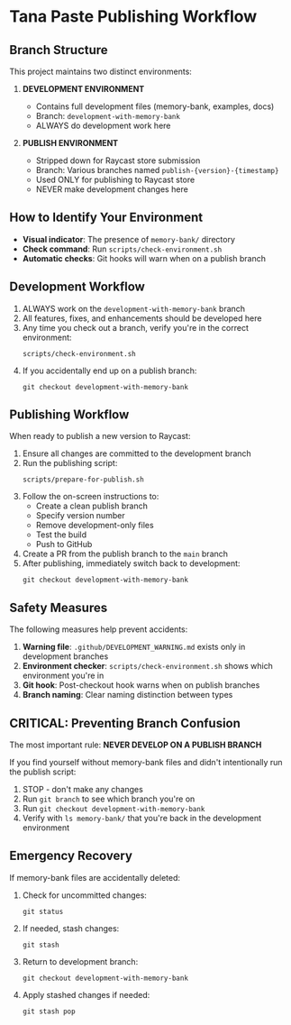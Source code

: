 # Tana Paste Publishing Workflow

## Branch Structure

This project maintains two distinct environments:

1. **DEVELOPMENT ENVIRONMENT**
   - Contains full development files (memory-bank, examples, docs)
   - Branch: `development-with-memory-bank`
   - ALWAYS do development work here

2. **PUBLISH ENVIRONMENT**
   - Stripped down for Raycast store submission
   - Branch: Various branches named `publish-{version}-{timestamp}`
   - Used ONLY for publishing to Raycast store
   - NEVER make development changes here

## How to Identify Your Environment

- **Visual indicator**: The presence of `memory-bank/` directory
- **Check command**: Run `scripts/check-environment.sh`
- **Automatic checks**: Git hooks will warn when on a publish branch

## Development Workflow

1. ALWAYS work on the `development-with-memory-bank` branch
2. All features, fixes, and enhancements should be developed here
3. Any time you check out a branch, verify you're in the correct environment:
   ```
   scripts/check-environment.sh
   ```
4. If you accidentally end up on a publish branch:
   ```
   git checkout development-with-memory-bank
   ```

## Publishing Workflow

When ready to publish a new version to Raycast:

1. Ensure all changes are committed to the development branch
2. Run the publishing script:
   ```
   scripts/prepare-for-publish.sh
   ```
3. Follow the on-screen instructions to:
   - Create a clean publish branch
   - Specify version number
   - Remove development-only files
   - Test the build
   - Push to GitHub
4. Create a PR from the publish branch to the `main` branch
5. After publishing, immediately switch back to development:
   ```
   git checkout development-with-memory-bank
   ```

## Safety Measures

The following measures help prevent accidents:

1. **Warning file**: `.github/DEVELOPMENT_WARNING.md` exists only in development branches
2. **Environment checker**: `scripts/check-environment.sh` shows which environment you're in
3. **Git hook**: Post-checkout hook warns when on publish branches
4. **Branch naming**: Clear naming distinction between types

## CRITICAL: Preventing Branch Confusion

The most important rule: **NEVER DEVELOP ON A PUBLISH BRANCH**

If you find yourself without memory-bank files and didn't intentionally run the publish script:
1. STOP - don't make any changes
2. Run `git branch` to see which branch you're on
3. Run `git checkout development-with-memory-bank`
4. Verify with `ls memory-bank/` that you're back in the development environment

## Emergency Recovery

If memory-bank files are accidentally deleted:
1. Check for uncommitted changes:
   ```
   git status
   ```
2. If needed, stash changes:
   ```
   git stash
   ```
3. Return to development branch:
   ```
   git checkout development-with-memory-bank
   ```
4. Apply stashed changes if needed:
   ```
   git stash pop
   ``` 